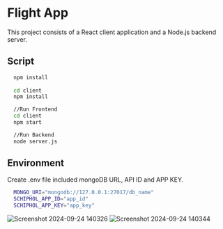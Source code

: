 
# Flight App

This project consists of a React client application and a Node.js backend server.


## Script 

```bash 
  npm install 
  
  cd client
  npm install 

  //Run Frontend 
  cd client 
  npm start

  //Run Backend
  node server.js
```
    
## Environment

Create .env file included mongoDB URL, API ID and APP KEY.

```bash
  MONGO_URI="mongodb://127.0.0.1:27017/db_name"
  SCHIPHOL_APP_ID="app_id"
  SCHIPHOL_APP_KEY="app_key"
```
![Screenshot 2024-09-24 140326](https://github.com/user-attachments/assets/fc26fb82-bea3-49c4-91b0-57fab4afbd0f)
![Screenshot 2024-09-24 140344](https://github.com/user-attachments/assets/97707aa1-98e8-42e3-a282-fe081f8bc801)
